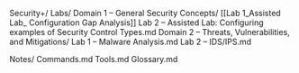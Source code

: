 Security+/
    Labs/
	    Domain 1 – General Security Concepts/
			[[Lab 1_Assisted Lab_ Configuration Gap Analysis]] 
		    Lab 2 – Assisted Lab: Configuring examples of Security Control Types.md
		Domain 2 – Threats, Vulnerabilities, and Mitigations/
			Lab 1 – Malware Analysis.md
		    Lab 2 – IDS/IPS.md

Notes/
	Commands.md
	Tools.md
	Glossary.md 
